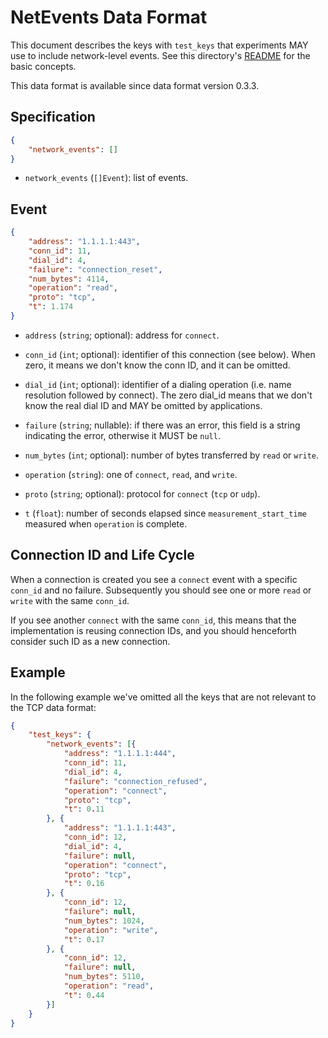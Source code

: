 # NetEvents Data Format

This document describes the keys with `test_keys` that experiments
MAY use to include network-level events. See this directory's
[README](README.md) for the basic concepts.

This data format is available since data format version 0.3.3.

## Specification

```JSON
{
    "network_events": []
}
```

- `network_events` (`[]Event`): list of events.

## Event

```JSON
{
    "address": "1.1.1.1:443",
    "conn_id": 11,
    "dial_id": 4,
    "failure": "connection_reset",
    "num_bytes": 4114,
    "operation": "read",
    "proto": "tcp",
    "t": 1.174
}
```

- `address` (`string`; optional): address for `connect`.

- `conn_id` (`int`; optional): identifier of this connection (see below). When
zero, it means we don't know the conn ID, and it can be omitted.

- `dial_id` (`int`; optional): identifier of a dialing operation (i.e. name
resolution followed by connect). The zero dial_id means that we don't know the
real dial ID and MAY be omitted by applications.

- `failure` (`string`; nullable): if there was an error, this field is
a string indicating the error, otherwise it MUST be `null`.

- `num_bytes` (`int`; optional): number of bytes transferred by
`read` or `write`.

- `operation` (`string`): one of `connect`, `read`, and `write`.

- `proto` (`string`; optional): protocol for `connect` (`tcp` or `udp`).

- `t` (`float`): number of seconds elapsed since `measurement_start_time`
measured when `operation` is complete.

## Connection ID and Life Cycle

When a connection is created you see a `connect` event with a
specific `conn_id` and no failure. Subsequently you should see
one or more `read` or `write` with the same `conn_id`.

If you see another `connect` with the same `conn_id`, this means
that the implementation is reusing connection IDs, and you should
henceforth consider such ID as a new connection.

## Example

In the following example we've omitted all the keys that are
not relevant to the TCP data format:

```JSON
{
    "test_keys": {
        "network_events": [{
            "address": "1.1.1.1:444",
            "conn_id": 11,
            "dial_id": 4,
            "failure": "connection_refused",
            "operation": "connect",
            "proto": "tcp",
            "t": 0.11
        }, {
            "address": "1.1.1.1:443",
            "conn_id": 12,
            "dial_id": 4,
            "failure": null,
            "operation": "connect",
            "proto": "tcp",
            "t": 0.16
        }, {
            "conn_id": 12,
            "failure": null,
            "num_bytes": 1024,
            "operation": "write",
            "t": 0.17
        }, {
            "conn_id": 12,
            "failure": null,
            "num_bytes": 5110,
            "operation": "read",
            "t": 0.44
        }]
    }
}
```
